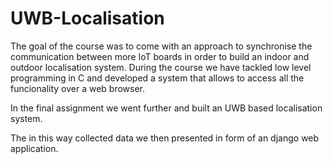 # UWB-Localisation

The goal of the course was to come with an approach to synchronise the communication between more IoT boards in order to build an indoor and outdoor localisation system.
During the course we have tackled low level programming in C and developed a system that allows to access all the funcionality over a web browser.

In the final assignment we went further and built an UWB based localisation system. 

The in this way collected data we then presented in form of an django web application.